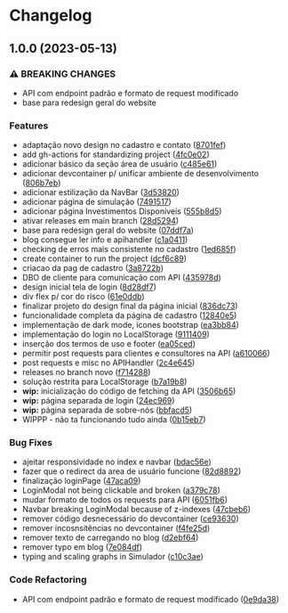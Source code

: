 # Changelog

## 1.0.0 (2023-05-13)


### ⚠ BREAKING CHANGES

* API com endpoint padrão e formato de request modificado
* base para redesign geral do website

### Features

* adaptação novo design no cadastro e contato ([8701fef](https://github.com/Priori-Services/Web/commit/8701fef9f254a2b4c231b71dc6e6f28b98db13f5))
* add gh-actions for standardizing project ([4fc0e02](https://github.com/Priori-Services/Web/commit/4fc0e0251e60224674c6317600341cf1b09c8a38))
* adicionar básico da seção área de usuário ([c485e61](https://github.com/Priori-Services/Web/commit/c485e61754ad144bf862203231bf7ac8f0ecf3c2))
* adicionar devcontainer p/ unificar ambiente de desenvolvimento ([806b7eb](https://github.com/Priori-Services/Web/commit/806b7eba9ed387e47c24274a786c6579b72772f2))
* adicionar estilização da NavBar ([3d53820](https://github.com/Priori-Services/Web/commit/3d5382096ed4fc2c7f25273d0dd25dfd31a00471))
* adicionar página de simulação ([7491517](https://github.com/Priori-Services/Web/commit/7491517b61e147631323d3af2f56ffeefa10c79a))
* adicionar página Investimentos Disponíveis ([555b8d5](https://github.com/Priori-Services/Web/commit/555b8d50c069110f923a1118a3aad9c572ebdedd))
* ativar releases em main branch ([28d5294](https://github.com/Priori-Services/Web/commit/28d5294d649e95a3e9e3685295ac3d28f1270272))
* base para redesign geral do website ([07ddf7a](https://github.com/Priori-Services/Web/commit/07ddf7adb49d2c068bf1d726c17aa6555f28d0b5))
* blog consegue ler info e apihandler ([c1a0411](https://github.com/Priori-Services/Web/commit/c1a0411007b45664b0e642b66b61c7fb37142075))
* checking de erros mais consistente no cadastro ([1ed685f](https://github.com/Priori-Services/Web/commit/1ed685f0370ab7b7a9646fc169930c9651ff2031))
* create container to run the project ([dcf6c89](https://github.com/Priori-Services/Web/commit/dcf6c895fc30ffdc1f38afc32a367cf82cce4415))
* criacao da pag de cadastro ([3a8722b](https://github.com/Priori-Services/Web/commit/3a8722b30ae39ef7f3d36b02c49e89af29f643a0))
* DBO de cliente para comunicação com API ([435978d](https://github.com/Priori-Services/Web/commit/435978dfafede4969a0ff4a5f78000967eee8a3d))
* design inicial tela de login ([8d28df7](https://github.com/Priori-Services/Web/commit/8d28df7439d87226f0d026ad412d9080a42c93b5))
* div flex p/ cor do risco ([61e0ddb](https://github.com/Priori-Services/Web/commit/61e0ddb578940f6ebc7e32dea54f62ef03a17601))
* finalizar projeto do design final da página inicial ([836dc73](https://github.com/Priori-Services/Web/commit/836dc73fac83607248da538d0ba32a3ad41c373a))
* funcionalidade completa da página de cadastro ([12840e5](https://github.com/Priori-Services/Web/commit/12840e5164f2b53e2377eb9ebea431f7d698332c))
* implementação de dark mode, icones bootstrap ([ea3bb84](https://github.com/Priori-Services/Web/commit/ea3bb844afeaf9bd74bd901b7bd60f13562d4099))
* implementação do login no LocalStorage ([9111409](https://github.com/Priori-Services/Web/commit/91114093bc490e2fadaf5353bc2677d9ba3c8b63))
* inserção dos termos de uso e footer ([ea05ced](https://github.com/Priori-Services/Web/commit/ea05ced25d03f254e933221f792b0ec8848f16f0))
* permitir post requests para clientes e consultores na API ([a610066](https://github.com/Priori-Services/Web/commit/a61006614b9bdf576aa178459739387c2e47c47f))
* post requests e misc no APIHandler ([2c4e645](https://github.com/Priori-Services/Web/commit/2c4e645e89bad48137d6077450c3511ec01ffb74))
* releases no branch novo ([f714288](https://github.com/Priori-Services/Web/commit/f714288eeeadfaffe302422daa8608c9a1a29392))
* solução restrita para LocalStorage ([b7a19b8](https://github.com/Priori-Services/Web/commit/b7a19b8dda27841094e20259c7a740a781c50130))
* **wip:** inicialização do código de fetching da API ([3506b65](https://github.com/Priori-Services/Web/commit/3506b65af4446b73c013c36ab66fa00528f9304c))
* **wip:** página separada de login ([24ec969](https://github.com/Priori-Services/Web/commit/24ec969cdebeab10e0ea4a143833237249c5d79c))
* **wip:** página separada de sobre-nós ([bbfacd5](https://github.com/Priori-Services/Web/commit/bbfacd5ca42cfa067790c0bf093fa304fe1c9e34))
* WIPPP - não ta funcionando tudo ainda ([0b15eb7](https://github.com/Priori-Services/Web/commit/0b15eb7d9307312857eb8ae0bb035e3e39e027a7))


### Bug Fixes

* ajeitar responsividade no index e navbar ([bdac56e](https://github.com/Priori-Services/Web/commit/bdac56e9c97f0af9c9321034174845427b4bf4b0))
* fazer que o redirect da area de usuário funcione ([82d8892](https://github.com/Priori-Services/Web/commit/82d8892b877c4b5264a2872d4db0222be7318918))
* finalização loginPage ([47aca09](https://github.com/Priori-Services/Web/commit/47aca09e7092eb3153b68afdb102b98af986575f))
* LoginModal not being clickable and broken ([a379c78](https://github.com/Priori-Services/Web/commit/a379c786c4847d35f418e9bcf65456e12c5ebb87))
* mudar formato de todos os requests para API ([6051fb6](https://github.com/Priori-Services/Web/commit/6051fb6f0ca188b69d8eed4342d322d53a2ec6e2))
* Navbar breaking LoginModal because of z-indexes ([47cbeb6](https://github.com/Priori-Services/Web/commit/47cbeb62cdd2367ec72119327aa231ae3fbf4c83))
* remover código desnecessário do devcontainer ([ce93630](https://github.com/Priori-Services/Web/commit/ce936302789fdeced53335c1d9d6b648edea41fe))
* remover incosnsitências no devcontainer ([f4fe25d](https://github.com/Priori-Services/Web/commit/f4fe25d93bfe224ad96b3c03a90b5cba9de36c3e))
* remover texto de carregando no blog ([d2ebf64](https://github.com/Priori-Services/Web/commit/d2ebf64d523832cef5a0574340f32a975a3d5250))
* remover typo em blog ([7e084df](https://github.com/Priori-Services/Web/commit/7e084df53ab260ebab2b11e0e7c923d10bc5c90f))
* typing and scaling graphs in Simulador ([c10c3ae](https://github.com/Priori-Services/Web/commit/c10c3aeaf56a48351397a50e56a597d93fe31687))


### Code Refactoring

* API com endpoint padrão e formato de request modificado ([0e9da38](https://github.com/Priori-Services/Web/commit/0e9da3853433233be7dfc8411fb7837502f46437))
